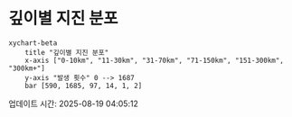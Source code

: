 # 깊이별 지진 분포

```mermaid
xychart-beta
    title "깊이별 지진 분포"
    x-axis ["0-10km", "11-30km", "31-70km", "71-150km", "151-300km", "300km+"]
    y-axis "발생 횟수" 0 --> 1687
    bar [590, 1685, 97, 14, 1, 2]
```

업데이트 시간: 2025-08-19 04:05:12
